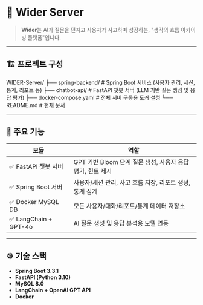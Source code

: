 # 🧠 Wider Server

> **Wider**는 AI가 질문을 던지고 사용자가 사고하며 성장하는, "생각의 흐름 아카이빙 플랫폼"입니다.

---

## 🏗️ 프로젝트 구성
WIDER-Server/
├── spring-backend/       # Spring Boot 서비스 (사용자 관리, 세션, 통계, 리포트 등)
├── chatbot-api/          # FastAPI 챗봇 서버 (LLM 기반 질문 생성 및 응답 평가)
├── docker-compose.yaml    # 전체 서버 구동용 도커 설정
└── README.md             # 현재 문서

---

## 🧠 주요 기능

| 모듈 | 역할 |
|------|------|
| ✅ FastAPI 챗봇 서버 | GPT 기반 Bloom 단계 질문 생성, 사용자 응답 평가, 힌트 제시 |
| ✅ Spring Boot 서버 | 사용자/세션 관리, 사고 흐름 저장, 리포트 생성, 통계 집계 |
| ✅ Docker MySQL DB | 모든 사용자/대화/리포트/통계 데이터 저장소 |
| ✅ LangChain + GPT-4o | AI 질문 생성 및 응답 분석용 모델 연동 |

---

## ⚙️ 기술 스택

- **Spring Boot 3.3.1**
- **FastAPI (Python 3.10)**
- **MySQL 8.0**
- **LangChain + OpenAI GPT API**
- **Docker**
